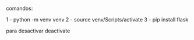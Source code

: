 comandos:

1 - python -m venv venv
2 - source venv/Scripts/activate
3 - pip install flask

para desactivar
deactivate